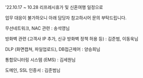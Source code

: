 '22.10.17 ~ 10.28 리프레시휴가 및 신혼여행 일정으로

업무 대응이 불가하오니 아래 담당자 참고하시어 문의 부탁드립니다.


무선네트워크, NAC 관련 : 송석영님

방화벽 관련 (고객사 IP 추가, 신규 방화벽 정책 허용 등) : 김준범, 이동욱님

DLP (화면캡쳐, 파일업로드),  DB접근제어 : 양승희님

통합모니터링 시스템 (EMS) : 김세원님

도메인, SSL 인증서 : 김준범님
